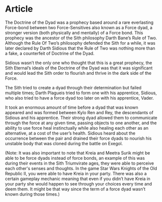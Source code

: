 # Article

The Doctrine of the Dyad was a prophecy based around a rare everlasting Force-bond between two Force-Sensitives also known as a Force dyad, a stronger version (both physically and mentally) of a Force bond.
This prophecy was the ancestor of the Sith philosophy Darth Bane’s Rule of Two.
Although the Rule Of Two’s philosophy defended the Sith for a while, it was later declared by Darth Sidious that the Rule of Two was nothing more than a fake, a counterfeit of Doctrine of the Dyad.

Sidious wasn’t the only one who thought that this is a great prophecy, the Sith Eternal’s ideals of the Doctrine of the Dyad was that it was significant and would lead the Sith order to flourish and thrive in the dark side of the Force.

The Sith tried to create a dyad through their determination but failed multiple times; Darth Plagueis tried to form one with his apprentice, Sidious, who also tried to have a force dyad too later on with his apprentice, Vader.

It took an enormous amount of time before a dyad that was known appeared and was formed between Kylo Ren and Rey, the descendants of Sidious and his apprentice.
Their strong dyad allowed them to communicate through the force at any given time, passing objects to one another, and the ability to use force heal instinctually while also healing each other as an alternative, at a cost of the user’s health.
Sidious heard about the occurrence between the pair and drained their force dyads to nourish his unstable body that was cloned during the battle on Exegol.

(Note: It was also important to note that Kreia and Meetra Surik might be able to be force dyads instead of force bonds, an example of this was during their events in the Sith Triumvirate ages, they were able to perceive each other's senses and thoughts.
In the game Star Wars Knights of the Old Republic II, you were able to have Kreia in your party.
There was also a certain gameplay mechanic meaning that even if you didn’t have Kreia in your party she would happen to see through your choices every time and deem them.
It might be that way since the term of a force dyad wasn’t known during those times.)
